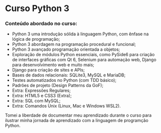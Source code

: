 # Curso Python 3

### Conteúdo abordado no curso:

- Python 3 uma introdução sólida à linguagem Python, com ênfase na lógica de programação;
- Python 3 abordagem na programação procedural e funcional;
- Python 3 avançado programação orientada a objetos;
- Exploração de módulos Python essenciais, como PySide6 para criação de interfaces gráficas com Qt 6, Selenium para automação web, Django para desenvolvimento web e muito mais;
- Django para criação de sites e APIs;
- Bases de dados relacionais: SQLite3, MySQL e MariaDB;
- Testes automatizados no Python (com TDD básico);
- Padrões de projeto (Design Patterns da GoF);
- Extra: Expressões Regulares;
- Extra: HTML5 e CSS3 (Extra);
- Extra: SQL com MySQL;
- Extra: Comandos Unix (Linux, Mac e Windows WSL2).

Tomei a liberdade de documentar meu aprendizado durante o curso para ilustrar
minha jornada de aprendizado com a linguagem de programção Python.
